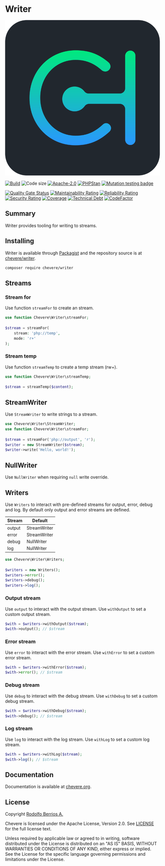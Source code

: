 # Writer

![Chevere](chevere.svg)

[![Build](https://img.shields.io/github/actions/workflow/status/chevere/writer/test.yml?branch=1.0&style=flat-square)](https://github.com/chevere/writer/actions)
![Code size](https://img.shields.io/github/languages/code-size/chevere/writer?style=flat-square)
[![Apache-2.0](https://img.shields.io/github/license/chevere/writer?style=flat-square)](LICENSE)
[![PHPStan](https://img.shields.io/badge/PHPStan-level%209-blueviolet?style=flat-square)](https://phpstan.org/)
[![Mutation testing badge](https://img.shields.io/endpoint?style=flat-square&url=https%3A%2F%2Fbadge-api.stryker-mutator.io%2Fgithub.com%2Fchevere%2Fwriter%2F1.0)](https://dashboard.stryker-mutator.io/reports/github.com/chevere/writer/1.0)

[![Quality Gate Status](https://sonarcloud.io/api/project_badges/measure?project=chevere_writer&metric=alert_status)](https://sonarcloud.io/dashboard?id=chevere_writer)
[![Maintainability Rating](https://sonarcloud.io/api/project_badges/measure?project=chevere_writer&metric=sqale_rating)](https://sonarcloud.io/dashboard?id=chevere_writer)
[![Reliability Rating](https://sonarcloud.io/api/project_badges/measure?project=chevere_writer&metric=reliability_rating)](https://sonarcloud.io/dashboard?id=chevere_writer)
[![Security Rating](https://sonarcloud.io/api/project_badges/measure?project=chevere_writer&metric=security_rating)](https://sonarcloud.io/dashboard?id=chevere_writer)
[![Coverage](https://sonarcloud.io/api/project_badges/measure?project=chevere_writer&metric=coverage)](https://sonarcloud.io/dashboard?id=chevere_writer)
[![Technical Debt](https://sonarcloud.io/api/project_badges/measure?project=chevere_writer&metric=sqale_index)](https://sonarcloud.io/dashboard?id=chevere_writer)
[![CodeFactor](https://www.codefactor.io/repository/github/chevere/writer/badge)](https://www.codefactor.io/repository/github/chevere/writer)

## Summary

Writer provides tooling for writing to streams.

## Installing

Writer is available through [Packagist](https://packagist.org/packages/chevere/writer) and the repository source is at [chevere/writer](https://github.com/chevere/writer).

```sh
composer require chevere/writer
```

## Streams

### Stream for

Use function `streamFor` to create an stream.

```php
use function Chevere\Writer\streamFor;

$stream = streamFor(
    stream: 'php://temp',
    mode: 'r+'
);
```

### Stream temp

Use function `streamTemp` to create a temp stream (rw+).

```php
use function Chevere\Writer\streamTemp;

$stream = streamTemp($content);
```

## StreamWriter

Use `StreamWriter` to write strings to a stream.

```php
use Chevere\Writer\StreamWriter;
use function Chevere\Writer\streamFor;

$stream = streamFor('php://output', 'r');
$writer = new StreamWriter($stream);
$writer->write('Hello, world!');
```

## NullWriter

Use `NullWriter` when requiring `null` write override.

## Writers

Use `Writers` to interact with pre-defined streams for output, error, debug and log. By default only output and error streams are defined.

| Stream | Default      |
| ------ | ------------ |
| output | StreamWriter |
| error  | StreamWriter |
| debug  | NullWriter   |
| log    | NullWriter   |

```php
use Chevere\Writer\Writers;

$writers = new Writers();
$writers->error();
$writers->debug();
$writers->log();
```

### Output stream

Use `output` to interact with the output stream. Use `withOutput` to set a custom output stream.

```php
$with = $writers->withOutput($stream);
$with->output(); // $stream
```

### Error stream

Use `error` to interact with the error stream. Use `withError` to set a custom error stream.

```php
$with = $writers->withError($stream);
$with->error(); // $stream
```

### Debug stream

Use `debug` to interact with the debug stream. Use `withDebug` to set a custom debug stream.

```php
$with = $writers->withDebug($stream);
$with->debug(); // $stream
```

### Log stream

Use `log` to interact with the log stream. Use `withLog` to set a custom log stream.

```php
$with = $writers->withLog($stream);
$with->log(); // $stream
```

## Documentation

Documentation is available at [chevere.org](https://chevere.org/packages/writer).

## License

Copyright [Rodolfo Berrios A.](https://rodolfoberrios.com/)

Chevere is licensed under the Apache License, Version 2.0. See [LICENSE](LICENSE) for the full license text.

Unless required by applicable law or agreed to in writing, software distributed under the License is distributed on an "AS IS" BASIS, WITHOUT WARRANTIES OR CONDITIONS OF ANY KIND, either express or implied. See the License for the specific language governing permissions and limitations under the License.
